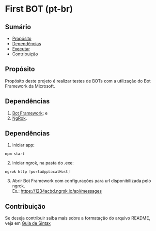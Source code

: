 # First BOT (pt-br)

## Sumário
* [Propósito](#propósito)
* [Dependências](#dependências)
* [Executar](#executar)
* [Contribuição](#contribuição)

## Propósito
Propósito deste projeto é realizar testes de BOTs com a utilização do Bot Framework da Microsoft.

## Dependências
1.	[Bot Framework](https://github.com/Microsoft/BotFramework-Emulator); e
2.	[NgRok](https://ngrok.com).

## Dependências
1. Iniciar app:  
```
npm start
```
2. Iniciar ngrok, na pasta do .exe:  
```
ngrok http [portaAppLocalHost]
```
3. Abrir Bot Framework com configurações para url disponibilizada pelo ngrok.  
Ex.: https://1234acbd.ngrok.io/api/messages

## Contribuição
Se deseja contribuir saiba mais sobre a formatação do arquivo README, veja em [Guia de Sintax](https://docs.microsoft.com/en-us/vsts/project/wiki/markdown-guidance?view=vsts)
